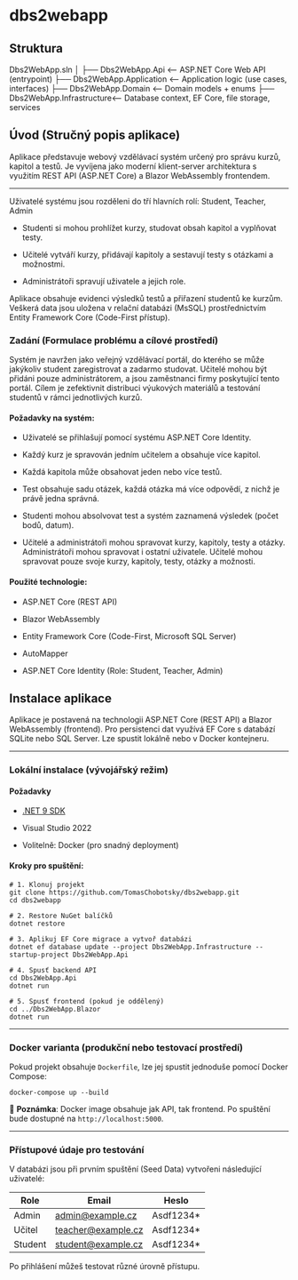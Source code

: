 # dbs2webapp
 
## Struktura
Dbs2WebApp.sln
│
├── Dbs2WebApp.Api           <-- ASP.NET Core Web API (entrypoint)
├── Dbs2WebApp.Application   <-- Application logic (use cases, interfaces)
├── Dbs2WebApp.Domain        <-- Domain models + enums
├── Dbs2WebApp.Infrastructure<-- Database context, EF Core, file storage, services


## Úvod (Stručný popis aplikace)

Aplikace představuje webový vzdělávací systém určený pro správu kurzů, kapitol a testů. Je vyvíjena jako moderní klient-server architektura s využitím REST API (ASP.NET Core) a Blazor WebAssembly frontendem.

---

Uživatelé systému jsou rozděleni do tří hlavních rolí: Student, Teacher, Admin

- Studenti si mohou prohlížet kurzy, studovat obsah kapitol a vyplňovat testy.

- Učitelé vytváří kurzy, přidávají kapitoly a sestavují testy s otázkami a možnostmi.

- Administrátoři spravují uživatele a jejich role.

Aplikace obsahuje evidenci výsledků testů a přiřazení studentů ke kurzům. Veškerá data jsou uložena v relační databázi (MsSQL) prostřednictvím Entity Framework Core (Code-First přístup).

### Zadání (Formulace problému a cílové prostředí)

Systém je navržen jako veřejný vzdělávací portál, do kterého se může jakýkoliv student zaregistrovat a zadarmo studovat. Učitelé mohou být přidáni pouze administrátorem, a jsou zaměstnanci firmy poskytující tento portál. Cílem je zefektivnit distribuci výukových materiálů a testování studentů v rámci jednotlivých kurzů.

#### Požadavky na systém:

- Uživatelé se přihlašují pomocí systému ASP.NET Core Identity.

- Každý kurz je spravován jedním učitelem a obsahuje více kapitol.

- Každá kapitola může obsahovat jeden nebo více testů.

- Test obsahuje sadu otázek, každá otázka má více odpovědí, z nichž je právě jedna správná.

- Studenti mohou absolvovat test a systém zaznamená výsledek (počet bodů, datum).

- Učitelé a administrátoři mohou spravovat kurzy, kapitoly, testy a otázky. Administrátoři mohou spravovat i ostatní uživatele. Učitelé mohou spravovat pouze svoje kurzy, kapitoly, testy, otázky a možnosti.

#### Použité technologie:

- ASP.NET Core (REST API)

- Blazor WebAssembly

- Entity Framework Core (Code-First, Microsoft SQL Server)

- AutoMapper

- ASP.NET Core Identity (Role: Student, Teacher, Admin)


## Instalace aplikace

Aplikace je postavená na technologii ASP.NET Core (REST API) a Blazor WebAssembly (frontend). Pro persistenci dat využívá EF Core s databází SQLite nebo SQL Server. Lze spustit lokálně nebo v Docker kontejneru.

---

### Lokální instalace (vývojářský režim)

#### Požadavky

- [.NET 9 SDK](https://dotnet.microsoft.com/en-us/download)
    
- Visual Studio 2022
    
- Volitelně: Docker (pro snadný deployment)

#### Kroky pro spuštění:

```
# 1. Klonuj projekt
git clone https://github.com/TomasChobotsky/dbs2webapp.git
cd dbs2webapp

# 2. Restore NuGet balíčků
dotnet restore

# 3. Aplikuj EF Core migrace a vytvoř databázi
dotnet ef database update --project Dbs2WebApp.Infrastructure --startup-project Dbs2WebApp.Api

# 4. Spusť backend API
cd Dbs2WebApp.Api
dotnet run

# 5. Spusť frontend (pokud je oddělený)
cd ../Dbs2WebApp.Blazor
dotnet run
```

---

### Docker varianta (produkční nebo testovací prostředí)

Pokud projekt obsahuje `Dockerfile`, lze jej spustit jednoduše pomocí Docker Compose:

`docker-compose up --build`

📁 **Poznámka**: Docker image obsahuje jak API, tak frontend. Po spuštění bude dostupné na `http://localhost:5000`.

---

### Přístupové údaje pro testování

V databázi jsou při prvním spuštění (Seed Data) vytvořeni následující uživatelé:

| Role    | Email              | Heslo     |
| ------- | ------------------ | --------- |
| Admin   | admin@example.cz   | Asdf1234* |
| Učitel  | teacher@example.cz | Asdf1234* |
| Student | student@example.cz | Asdf1234* |

Po přihlášení můžeš testovat různé úrovně přístupu.